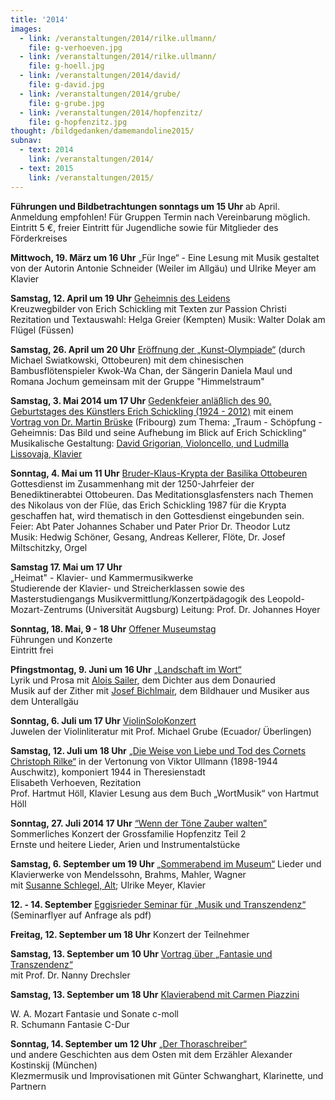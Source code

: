 ```yaml
---
title: '2014'
images:
  - link: /veranstaltungen/2014/rilke.ullmann/
    file: g-verhoeven.jpg
  - link: /veranstaltungen/2014/rilke.ullmann/
    file: g-hoell.jpg
  - link: /veranstaltungen/2014/david/
    file: g-david.jpg
  - link: /veranstaltungen/2014/grube/
    file: g-grube.jpg
  - link: /veranstaltungen/2014/hopfenzitz/
    file: g-hopfenzitz.jpg
thought: /bildgedanken/damemandoline2015/
subnav:
  - text: 2014
    link: /veranstaltungen/2014/
  - text: 2015
    link: /veranstaltungen/2015/
---
```


**Führungen und Bildbetrachtungen sonntags um 15 Uhr** 
ab April.  
Anmeldung empfohlen! Für Gruppen Termin nach Vereinbarung möglich.  
Eintritt 5 €, freier Eintritt für Jugendliche sowie für Mitglieder des Förderkreises

**Mittwoch, 19. März um 16 Uhr** 
„Für Inge“ - Eine Lesung mit Musik
gestaltet von der Autorin Antonie Schneider (Weiler im Allgäu)
und Ulrike Meyer am Klavier

**Samstag, 12. April um 19 Uhr** [Geheimnis des Leidens](/veranstaltungen/2014/kreuzweg/)  
Kreuzwegbilder von Erich Schickling 
mit Texten zur Passion Christi  
Rezitation und Textauswahl: Helga Greier (Kempten)
Musik: Walter Dolak am Flügel (Füssen)

**Samstag, 26. April um 20 Uhr** [Eröffnung der „Kunst-Olympiade“](/veranstaltungen/2014/swiatkowski/) (durch Michael Swiatkowski, Ottobeuren) mit dem chinesischen Bambusflötenspieler Kwok-Wa Chan, der Sängerin Daniela Maul und Romana Jochum gemeinsam mit der Gruppe "Himmelstraum"

**Samstag, 3. Mai 2014 um 17 Uhr** 
[Gedenkfeier anläßlich des 90. Geburtstages des Künstlers Erich Schickling (1924 - 2012)](/veranstaltungen/2014/gedenkfeier/)
mit einem [Vortrag von Dr. Martin Brüske](/veranstaltungen/2014/gedenkfeier/noichl1/) (Fribourg) zum Thema:
„Traum - Schöpfung - Geheimnis: Das Bild und seine Aufhebung 
im Blick auf Erich Schickling“
Musikalische Gestaltung: [David Grigorian, Violoncello, und Ludmilla Lissovaja, Klavier](/veranstaltungen/2014/gedenkfeier/grigorian/)                                                                                                                                                                                                                                                                                                                                                                                                                

**Sonntag, 4. Mai um 11 Uhr** [Bruder-Klaus-Krypta der Basilika Ottobeuren](/veranstaltungen/2014/krypta-ott/)
Gottesdienst im Zusammenhang mit der 1250-Jahrfeier der Benediktinerabtei Ottobeuren. Das Meditationsglasfensters nach Themen des Nikolaus von der Flüe, das Erich Schickling 1987 für die Krypta geschaffen hat, wird thematisch in den Gottesdienst eingebunden sein.
Feier: Abt Pater Johannes Schaber und Pater Prior Dr. Theodor Lutz  
Musik: Hedwig Schöner, Gesang, Andreas Kellerer, Flöte, Dr. Josef Miltschitzky, Orgel

**Samstag 17. Mai um 17 Uhr**  
„Heimat" - Klavier- und Kammermusikwerke  
Studierende der Klavier- und Streicherklassen sowie des Masterstudiengangs Musikvermittlung/Konzertpädagogik des Leopold-Mozart-Zentrums (Universität Augsburg)
Leitung: Prof. Dr. Johannes Hoyer

**Sonntag, 18. Mai, 9 - 18 Uhr**
[Offener Museumstag](/veranstaltungen/2014/museumstag/)  
Führungen und Konzerte  
Eintritt frei

**Pfingstmontag, 9. Juni um 16 Uhr** [„Landschaft im Wort“](/veranstaltungen/2014/sailer/sailerplakat/)  
Lyrik und Prosa mit [Alois Sailer](/veranstaltungen/2014/sailer/), dem Dichter aus dem Donauried  
Musik auf der Zither mit [Josef Bichlmair](/veranstaltungen/2014/bichlmair/), dem Bildhauer und Musiker aus dem Unterallgäu

**Sonntag, 6. Juli um 17 Uhr** [ViolinSoloKonzert](/veranstaltungen/2014/grube/)  
Juwelen der Violinliteratur mit Prof. Michael Grube (Ecuador/ Überlingen)

**Samstag, 12. Juli um 18 Uhr**
[„Die Weise von Liebe und Tod des Cornets Christoph Rilke“](/veranstaltungen/2014/rilke.ullmann/) in der Vertonung von Viktor Ullmann (1898-1944 Auschwitz), komponiert 1944 in Theresienstadt  
Elisabeth Verhoeven, Rezitation  
Prof. Hartmut Höll, Klavier 
Lesung aus dem Buch „WortMusik“ von Hartmut Höll

**Sonntag, 27. Juli 2014 17 Uhr** [“Wenn der Töne Zauber walten”](/veranstaltungen/2014/hopfenzitz/)  
Sommerliches Konzert der Grossfamilie Hopfenzitz Teil 2  
Ernste und heitere Lieder, Arien und Instrumentalstücke

**Samstag, 6. September um 19 Uhr** [„Sommerabend im Museum“](/veranstaltungen/2014/schlegel/)
Lieder und Klavierwerke von Mendelssohn, Brahms, Mahler, Wagner  
mit [Susanne Schlegel, Alt](/veranstaltungen/2014/schlegel/); Ulrike Meyer, Klavier  

**12. - 14. September** [Eggisrieder Seminar für „Musik und Transzendenz“](/veranstaltungen/2014/seminar/)  
(Seminarflyer auf Anfrage als pdf)

**Freitag, 12. September um 18 Uhr** Konzert der Teilnehmer

**Samstag, 13. September um 10 Uhr** [Vortrag über „Fantasie und Transzendenz“](/veranstaltungen/2014/seminar/drechsler/)  
mit Prof. Dr. Nanny Drechsler 

**Samstag, 13. September um 18 Uhr** [Klavierabend mit Carmen Piazzini](/veranstaltungen/2014/seminar/piazzini/)

W. A. Mozart		Fantasie und Sonate c-moll  
R. Schumann		Fantasie C-Dur  

**Sonntag, 14. September um 12 Uhr** [„Der Thoraschreiber“](/veranstaltungen/2014/seminar/thoraschreiber/)  
und andere Geschichten aus dem Osten mit dem Erzähler Alexander Kostinskij (München)  
Klezmermusik und Improvisationen mit Günter Schwanghart, Klarinette, und Partnern
